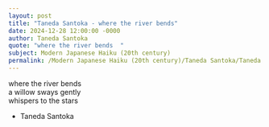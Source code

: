 ```yaml
---
layout: post
title: "Taneda Santoka - where the river bends"
date: 2024-12-28 12:00:00 -0000
author: Taneda Santoka
quote: "where the river bends  "
subject: Modern Japanese Haiku (20th century)
permalink: /Modern Japanese Haiku (20th century)/Taneda Santoka/Taneda Santoka - where the river bends
---
```


where the river bends  
a willow sways gently  
whispers to the stars

- Taneda Santoka
